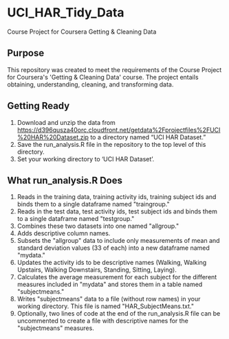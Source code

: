 UCI_HAR_Tidy_Data
=================

Course Project for Coursera Getting &amp; Cleaning Data

## Purpose
This repository was created to meet the requirements of the Course Project for Coursera's 'Getting & Cleaning Data' course.
The project entails obtaining, understanding, cleaning, and transforming data.

## Getting Ready
  1.  Download and unzip the data from https://d396qusza40orc.cloudfront.net/getdata%2Fprojectfiles%2FUCI%20HAR%20Dataset.zip to a directory named “UCI HAR Dataset.”
  2.  Save the run_analysis.R file in the repository to the top level of this directory.
  3.  Set your working directory to ‘UCI HAR Dataset’.

## What run_analysis.R Does
  1.  Reads in the training data, training activity ids, training subject ids and binds them to a single dataframe named "traingroup."
  2.  Reads in the test data, test activity ids, test subject ids and binds them to a single dataframe named "testgroup."
  3.  Combines these two datasets into one named "allgroup."
  4.  Adds descriptive column names.
  5.  Subsets the "allgroup" data to include only measurements of mean and standard deviation values (33 of each) into a new dataframe named "mydata."
  6.  Updates the activity ids to be descriptive names (Walking, Walking Upstairs, Walking Downstairs, Standing, Sitting, Laying).
  7.  Calculates the average measurement for each subject for the different measures included in "mydata" and stores them in a table named "subjectmeans."
  8.  Writes "subjectmeans" data to a file (without row names) in your working directory.  This file is named "HAR_SubjectMeans.txt."
  9.  Optionally, two lines of code at the end of the run_analysis.R file can be uncommented to create a file with descriptive names for the "subjectmeans" measures.
